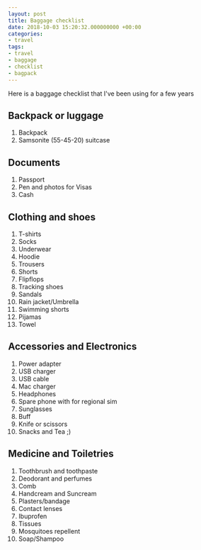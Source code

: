 ```yaml
---
layout: post
title: Baggage checklist
date: 2018-10-03 15:20:32.000000000 +00:00
categories:
- travel
tags:
- travel
- baggage
- checklist
- bagpack
---
```


Here is a baggage checklist that I've been using for a few years

## Backpack or luggage
1. Backpack
1. Samsonite (55-45-20) suitcase

## Documents
1. Passport
1. Pen and photos for Visas
1. Cash

## Clothing and shoes
1. T-shirts
1. Socks
1. Underwear
1. Hoodie
1. Trousers
1. Shorts
1. Flipflops
1. Tracking shoes 
1. Sandals
1. Rain jacket/Umbrella
1. Swimming shorts
1. Pijamas
1. Towel

## Accessories and Electronics 
1. Power adapter
1. USB charger
1. USB cable
1. Mac charger
1. Headphones
1. Spare phone with for regional sim
1. Sunglasses
1. Buff
1. Knife or scissors 
1. Snacks and Tea ;)

## Medicine and Toiletries
1. Toothbrush and toothpaste
1. Deodorant and perfumes
1. Comb
1. Handcream and Suncream
1. Plasters/bandage
1. Contact lenses
1. Ibuprofen
1. Tissues
1. Mosquitoes repellent
1. Soap/Shampoo



